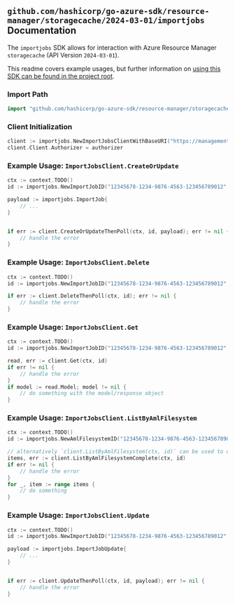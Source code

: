 
## `github.com/hashicorp/go-azure-sdk/resource-manager/storagecache/2024-03-01/importjobs` Documentation

The `importjobs` SDK allows for interaction with Azure Resource Manager `storagecache` (API Version `2024-03-01`).

This readme covers example usages, but further information on [using this SDK can be found in the project root](https://github.com/hashicorp/go-azure-sdk/tree/main/docs).

### Import Path

```go
import "github.com/hashicorp/go-azure-sdk/resource-manager/storagecache/2024-03-01/importjobs"
```


### Client Initialization

```go
client := importjobs.NewImportJobsClientWithBaseURI("https://management.azure.com")
client.Client.Authorizer = authorizer
```


### Example Usage: `ImportJobsClient.CreateOrUpdate`

```go
ctx := context.TODO()
id := importjobs.NewImportJobID("12345678-1234-9876-4563-123456789012", "example-resource-group", "amlFilesystemName", "importJobName")

payload := importjobs.ImportJob{
	// ...
}


if err := client.CreateOrUpdateThenPoll(ctx, id, payload); err != nil {
	// handle the error
}
```


### Example Usage: `ImportJobsClient.Delete`

```go
ctx := context.TODO()
id := importjobs.NewImportJobID("12345678-1234-9876-4563-123456789012", "example-resource-group", "amlFilesystemName", "importJobName")

if err := client.DeleteThenPoll(ctx, id); err != nil {
	// handle the error
}
```


### Example Usage: `ImportJobsClient.Get`

```go
ctx := context.TODO()
id := importjobs.NewImportJobID("12345678-1234-9876-4563-123456789012", "example-resource-group", "amlFilesystemName", "importJobName")

read, err := client.Get(ctx, id)
if err != nil {
	// handle the error
}
if model := read.Model; model != nil {
	// do something with the model/response object
}
```


### Example Usage: `ImportJobsClient.ListByAmlFilesystem`

```go
ctx := context.TODO()
id := importjobs.NewAmlFilesystemID("12345678-1234-9876-4563-123456789012", "example-resource-group", "amlFilesystemName")

// alternatively `client.ListByAmlFilesystem(ctx, id)` can be used to do batched pagination
items, err := client.ListByAmlFilesystemComplete(ctx, id)
if err != nil {
	// handle the error
}
for _, item := range items {
	// do something
}
```


### Example Usage: `ImportJobsClient.Update`

```go
ctx := context.TODO()
id := importjobs.NewImportJobID("12345678-1234-9876-4563-123456789012", "example-resource-group", "amlFilesystemName", "importJobName")

payload := importjobs.ImportJobUpdate{
	// ...
}


if err := client.UpdateThenPoll(ctx, id, payload); err != nil {
	// handle the error
}
```
